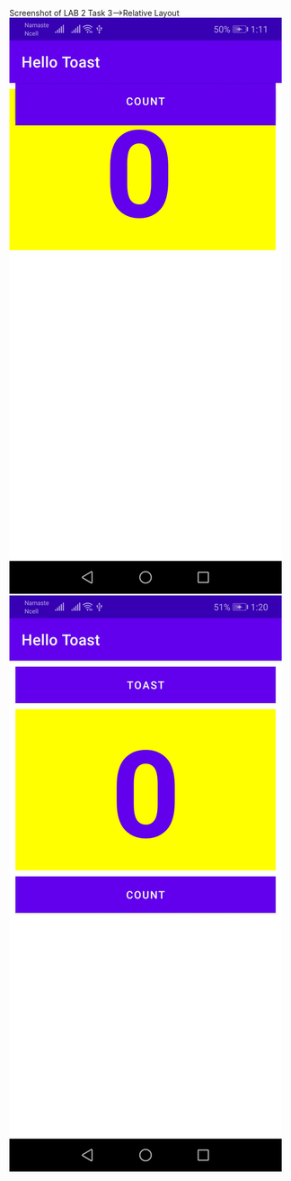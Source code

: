 Screenshot of LAB 2 Task 3-->Relative Layout
![Screenshot of RelativeLayout 1](img/Snap_hellotoast_relative.png)
![Screenshot of RelativeLayout final output](img/Snap_hellotoast_relative2.png)

